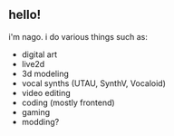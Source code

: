 ## hello!

i'm nago. i do various things such as:

- digital art
- live2d
- 3d modeling
- vocal synths (UTAU, SynthV, Vocaloid)
- video editing
- coding (mostly frontend)
- gaming
- modding?
